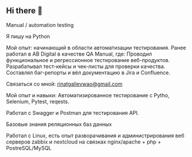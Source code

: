 ## Hi there 👋

Manual / automation testing

Я пишу на Python

Мой опыт: начинающий в области автоматизации тестирования.
Ранее работал в AB Digital в качестве QA Manual, где:
Проводил функциональное и регрессионное тестирование веб-продуктов.
Разрабатывал тест-кейсы и чек-листы для проверки качества.
Составлял баг-репорты и вёл документацию в Jira и Confluence.

Связаться со мной: rinatgalievwao@gmail.com

Мой опыт и навыки:
Автоматизированное тестирование с Pytho, Selenium, Pytest, reqests.

Работал с Swagger и Postman для тестирования API.

Базовые знания реляционных баз данных

Работал с Linux, есть опыт разворачивания  и администрирования веб серверов zabbix и nextcloud на связках nginx/apache + php + PostreSQL/MySQL
